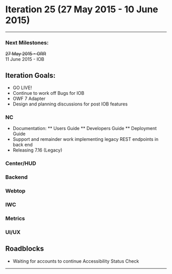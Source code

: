 # Iteration 25 (27 May 2015 - 10 June 2015)

*** 
### Next Milestones:
~~27 May 2015 - ORR~~
<br>11 June 2015 - IOB

## Iteration Goals:
* GO LIVE!
* Continue to work off Bugs for IOB
* OWF 7 Adapter
* Design and planning discussions for post IOB features


### NC 
* Documentation:
** Users Guide
** Developers Guide
** Deployment Guide
* Support and remainder work implementing legacy REST endpoints in back end
* Releasing 7.16 (Legacy)

### Center/HUD

### Backend

### Webtop

### IWC

### Metrics

### UI/UX

## Roadblocks
* Waiting for accounts to continue Accessibility Status Check

***